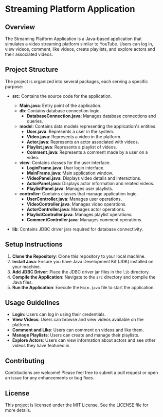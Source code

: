 # Streaming Platform Application

## Overview
The Streaming Platform Application is a Java-based application that simulates a video streaming platform similar to YouTube. Users can log in, view videos, comment, like videos, create playlists, and explore actors and their associated videos.

## Project Structure
The project is organized into several packages, each serving a specific purpose:

- **src**: Contains the source code for the application.
  - **Main.java**: Entry point of the application.
  - **db**: Contains database connection logic.
    - **DatabaseConnection.java**: Manages database connections and queries.
  - **model**: Contains data models representing the application's entities.
    - **User.java**: Represents a user in the system.
    - **Video.java**: Represents a video in the platform.
    - **Actor.java**: Represents an actor associated with videos.
    - **Playlist.java**: Represents a playlist of videos.
    - **Comment.java**: Represents a comment made by a user on a video.
  - **view**: Contains classes for the user interface.
    - **LoginFrame.java**: User login interface.
    - **MainFrame.java**: Main application window.
    - **VideoPanel.java**: Displays video details and interactions.
    - **ActorPanel.java**: Displays actor information and related videos.
    - **PlaylistPanel.java**: Manages user playlists.
  - **controller**: Contains classes that manage application logic.
    - **UserController.java**: Manages user operations.
    - **VideoController.java**: Manages video operations.
    - **ActorController.java**: Manages actor operations.
    - **PlaylistController.java**: Manages playlist operations.
    - **CommentController.java**: Manages comment operations.

- **lib**: Contains JDBC driver jars required for database connectivity.

## Setup Instructions
1. **Clone the Repository**: Clone this repository to your local machine.
2. **Install Java**: Ensure you have Java Development Kit (JDK) installed on your machine.
3. **Add JDBC Driver**: Place the JDBC driver jar files in the `lib` directory.
4. **Compile the Application**: Navigate to the `src` directory and compile the Java files.
5. **Run the Application**: Execute the `Main.java` file to start the application.

## Usage Guidelines
- **Login**: Users can log in using their credentials.
- **View Videos**: Users can browse and view videos available on the platform.
- **Comment and Like**: Users can comment on videos and like them.
- **Manage Playlists**: Users can create and manage their playlists.
- **Explore Actors**: Users can view information about actors and see other videos they have featured in.

## Contributing
Contributions are welcome! Please feel free to submit a pull request or open an issue for any enhancements or bug fixes.

## License
This project is licensed under the MIT License. See the LICENSE file for more details.